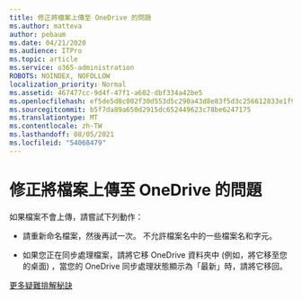 ```yaml
---
title: 修正將檔案上傳至 OneDrive 的問題
ms.author: matteva
author: pebaum
ms.date: 04/21/2020
ms.audience: ITPro
ms.topic: article
ms.service: o365-administration
ROBOTS: NOINDEX, NOFOLLOW
localization_priority: Normal
ms.assetid: 467477cc-9d4f-47f1-a602-dbf334a42be5
ms.openlocfilehash: ef5de5d8c002f30d553d5c290a43d8e83f5d3c256612833e1f90ca65b6508e09
ms.sourcegitcommit: b5f7da89a650d2915dc652449623c78be6247175
ms.translationtype: MT
ms.contentlocale: zh-TW
ms.lasthandoff: 08/05/2021
ms.locfileid: "54068479"
---
```

# <a name="fix-problems-uploading-files-to-onedrive"></a>修正將檔案上傳至 OneDrive 的問題

如果檔案不會上傳，請嘗試下列動作：
  
- 請重新命名檔案，然後再試一次。 不允許檔案名中的一些檔案名和字元。 
    
- 如果您正在同步處理檔案，請將它移 OneDrive 資料夾中 (例如，將它移至您的桌面) ，當您的 OneDrive 同步處理狀態顯示為「最新」時，請將它移回。 
    
[更多疑難排解秘訣](https://go.microsoft.com/fwlink/?linkid=873155)
  

